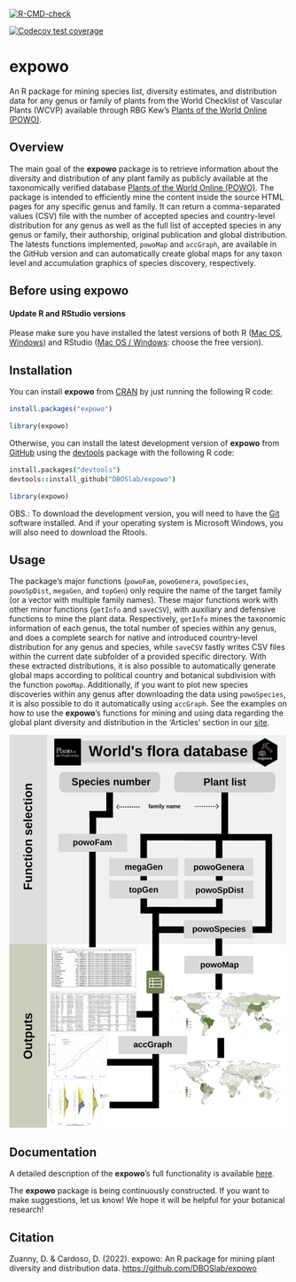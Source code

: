   <!-- badges: start -->
  [![R-CMD-check](https://github.com/DBOSlab/expowo/actions/workflows/R-CMD-check.yaml/badge.svg)](https://github.com/DBOSlab/expowo/actions/workflows/R-CMD-check.yaml)
  <!-- badges: end -->
  
  <!-- badges: start -->
  [![Codecov test coverage](https://codecov.io/gh/DBOSlab/expowo/branch/master/graph/badge.svg)](https://app.codecov.io/gh/DBOSlab/expowo?branch=master)
  <!-- badges: end -->

<!-- README.md is generated from README.Rmd. Please edit that file -->

# expowo <img src="man/figures/expowo.png" align="right" alt="" width="120" />

An R package for mining species list, diversity estimates, and
distribution data for any genus or family of plants from the 
World Checklist of Vascular Plants (WCVP) available through RBG
Kew’s [Plants of the World Online (POWO)](https://powo.science.kew.org).

## Overview

The main goal of the **expowo** package is to retrieve information about
the diversity and distribution of any plant family as publicly available
at the taxonomically verified database [Plants of the World Online
(POWO)](https://powo.science.kew.org). The package is intended to
efficiently mine the content inside the source HTML pages for any
specific genus and family. It can return a comma-separated values (CSV)
file with the number of accepted species and country-level distribution
for any genus as well as the full list of accepted species in any
genus or family, their authorship, original publication and global
distribution. The latests functions implemented, `powoMap` and `accGraph`, are available in the GitHub version and can automatically create global maps for any 
taxon level and accumulation graphics of species discovery, respectively.

## Before using **expowo**

#### Update R and RStudio versions

Please make sure you have installed the latest versions of both R
(<a href= "https://cran.r-project.org/bin/macosx/" target="_blank">Mac
OS</a>,
<a href= "https://cran.r-project.org/bin/windows/base/" target="_blank">Windows</a>)
and RStudio (<a href= "https://posit.co/download/rstudio-desktop/" 
target="_blank">Mac OS / Windows</a>: choose the free version).

## Installation


You can install **expowo** from [CRAN](https://CRAN.R-project.org/package=expowo) by just running the following R code:

``` r
install.packages("expowo")
```

``` r
library(expowo)
```

Otherwise, you can install the latest development version of **expowo** from
[GitHub](https://github.com/) using the
[devtools](https://github.com/r-lib/devtools) package with the following
R code:

``` coffee
install.packages("devtools")
devtools::install_github("DBOSlab/expowo")
```

``` r
library(expowo)
```

OBS.: To download the development version, you will need to have the
[Git](https://git-scm.com/) software installed. And if your operating
system is Microsoft Windows, you will also need to download the Rtools.



## Usage

The package’s major functions (`powoFam`, `powoGenera`, `powoSpecies`, 
`powoSpDist`, `megaGen`, and `topGen`) only require the name of the 
target family (or a vector with multiple family names). These major 
functions work with other minor functions (`getInfo` and `saveCSV`), with auxiliary and defensive functions to mine the 
plant data. Respectively, `getInfo` mines the taxonomic information of each genus, 
the total number of species within any genus, and does a complete search for native and introduced country-level distribution for any genus and species, while `saveCSV` fastly writes CSV files within the current date subfolder of a provided specific directory. With these extracted distributions, it is also possible to automatically generate global maps according to political country and botanical
subdivision with the function `powoMap`. Additionally, if you want to plot new species discoveries within any genus after downloading the data using `powoSpecies`, it is also possible to do it automatically using `accGraph`. See the examples on 
how to use the **expowo**’s functions for mining and using data regarding the global plant diversity and distribution in the ‘Articles’ section in our
[site](https://DBOSlab.github.io/expowo/).

<img src="man/figures/expowo_pkg.png" alt="" width="500" />

## Documentation

A detailed description of the **expowo**’s full functionality is
available [here](https://DBOSlab.github.io/expowo/).

The **expowo** package is being continuously constructed. If you want to
make suggestions, let us know! We hope it will be helpful for your
botanical research!

## Citation

Zuanny, D. & Cardoso, D. (2022). expowo: An R package for mining plant
diversity and distribution data. <https://github.com/DBOSlab/expowo>

<img src="man/figures/DBOSlab_logo.png" align="left" alt="" width="120" />
